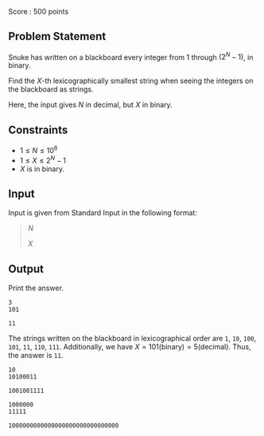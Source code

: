 Score : $500$ points

## Problem Statement

Snuke has written on a blackboard every integer from $1$ through $(2^N-1)$, in binary.

Find the $X$-th lexicographically smallest string when seeing the integers on the blackboard as strings.

Here, the input gives $N$ in decimal, but $X$ in binary.

## Constraints

- $1 \leq N \leq 10^6$
- $1 \leq X \leq 2^N-1$
- $X$ is in binary.

## Input

Input is given from Standard Input in the following format:

> $N$
> 
> $X$

## Output

Print the answer.

```input1
3
101
```

```output1
11
```

The strings written on the blackboard in lexicographical order are `1`, `10`, `100`, `101`, `11`, `110`, `111`.
Additionally, we have $X=101(\mathrm{binary})=5(\mathrm{decimal})$.
Thus, the answer is `11`.

```input2
10
10100011
```

```output2
1001001111
```

```input3
1000000
11111
```

```output3
1000000000000000000000000000000
```
